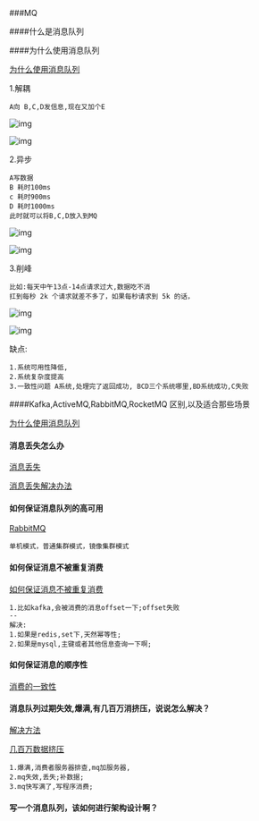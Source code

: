 ###MQ

####什么是消息队列

####为什么使用消息队列

[为什么使用消息队列](https://www.cnblogs.com/terry-love/p/11492397.html)

1.解耦

```
A向 B,C,D发信息,现在又加个E
```

![img](https://img2018.cnblogs.com/blog/1756639/201909/1756639-20190908223436765-607649977.jpg)

![img](https://img2018.cnblogs.com/blog/1756639/201909/1756639-20190908223437000-220196142.jpg)

2.异步

```
A写数据
B 耗时100ms
c 耗时900ms
D 耗时1000ms 
此时就可以将B,C,D放入到MQ 
```

![img](https://img2018.cnblogs.com/blog/1756639/201909/1756639-20190908223437240-841013337.jpg)



![img](https://img2018.cnblogs.com/blog/1756639/201909/1756639-20190908223437468-1330530320.jpg)

3.削峰

```
比如:每天中午13点-14点请求过大,数据吃不消
扛到每秒 2k 个请求就差不多了，如果每秒请求到 5k 的话，
```

![img](https://img2018.cnblogs.com/blog/1756639/201909/1756639-20190908223437702-1402821528.jpg)

![img](https://img2018.cnblogs.com/blog/1756639/201909/1756639-20190908223437928-344432831.jpg)



缺点:

```
1.系统可用性降低,
2.系统复杂度提高
3.一致性问题 A系统,处理完了返回成功, BCD三个系统哪里,BD系统成功,C失败
```

####Kafka,ActiveMQ,RabbitMQ,RocketMQ 区别,以及适合那些场景

[为什么使用消息队列](https://www.cnblogs.com/terry-love/p/11492397.html)

#### 消息丢失怎么办

[消息丢失](https://blog.csdn.net/Iperishing/article/details/86674488)

[消息丢失解决办法](https://blog.csdn.net/u014513171/article/details/92797793)

#### 如何保证消息队列的高可用

[RabbitMQ](https://www.cnblogs.com/mengchunchen/p/10001971.html)

```
单机模式，普通集群模式，镜像集群模式
```

#### 如何保证消息不被重复消费

[如何保证消息不被重复消费](https://www.cnblogs.com/mengchunchen/p/10007537.html)

```
1.比如kafka,会被消费的消息offset一下;offset失败
--
解决:
1.如果是redis,set下,天然幂等性;
2.如果是mysql,主键或者其他信息查询一下啊;
```

#### 如何保证消息的顺序性

[消费的一致性](https://www.cnblogs.com/mengchunchen/p/10020997.html)

#### 消息队列过期失效,爆满,有几百万消挤压，说说怎么解决？

[解决方法](https://blog.csdn.net/Iperishing/article/details/86676682)

[几百万数据挤压](https://blog.csdn.net/A_BlackMoon/article/details/85197943)

```
1.爆满,消费者服务器排查,mq加服务器,
2.mq失效,丢失;补数据;
3.mq快写满了,写程序消费;
```

#### 写一个消息队列，该如何进行架构设计啊？







